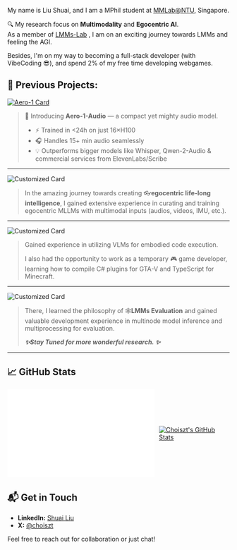 <p>My name is Liu Shuai, and I am a MPhil student at <a href="https://www.mmlab-ntu.com/" target="_blank">MMLab@NTU</a>, Singapore.</p>

<p>🔍 My research focus on <strong>Multimodality</strong> and <strong>Egocentric AI</strong>.<br>
As a member of  <a href="https://www.lmms-lab.com/" target="_blank">LMMs-Lab</a> , I am on an exciting journey towards LMMs and feeling the AGI.</p>
Besides, I'm on my way to becoming a full-stack developer (with VibeCoding 😎), and spend 2% of my free time developing webgames.

<!-- Start of Selection -->
<!-- Start of Selection -->
<h2>🚀 Previous Projects:</h2>

<!-- Project 1: Aero-1 -->
<a href="https://github.com/EvolvingLMMs-Lab/Aero-1" target="_blank">
  <img src="https://github-readme-stats.vercel.app/api/pin?username=EvolvingLMMs-Lab&repo=Aero-1&title_color=fff&icon_color=f9f9f9&text_color=9f9f9f&bg_color=151515" alt="Aero-1 Card" />
</a>
<blockquote>
  <p>🚀 Introducing <strong>Aero-1-Audio</strong> — a compact yet mighty audio model.</p>
  <ul>
    <li>⚡ Trained in &lt;24h on just 16×H100</li>
    <li>🎧 Handles 15+ min audio seamlessly</li>
    <li>💡 Outperforms bigger models like Whisper, Qwen-2-Audio & commercial services from ElevenLabs/Scribe</li>
  </ul>
</blockquote>
<hr />

<!-- Project 2: EgoLife -->
<img src="https://github-readme-stats.vercel.app/api/pin?username=EvolvingLMMs-Lab&repo=EgoLife&title_color=fff&icon_color=f9f9f9&text_color=9f9f9f&bg_color=151515" alt="Customized Card" />
<blockquote>
  <p>In the amazing journey towards creating 👓<strong>egocentric life-long intelligence</strong>, I gained extensive experience in curating and training egocentric MLLMs with multimodal inputs (audios, videos, IMU, etc.).</p>
</blockquote>
<hr />

<!-- Project 3: Octopus -->
<img src="https://github-readme-stats.vercel.app/api/pin?username=dongyh20&repo=Octopus&title_color=fff&icon_color=f9f9f9&text_color=9f9f9f&bg_color=151515" alt="Customized Card" />
<blockquote>
  <p>Gained experience in utilizing VLMs for embodied code execution.</p>
  <p>I also had the opportunity to work as a temporary 🎮 game developer, learning how to compile C# plugins for GTA-V and TypeScript for Minecraft.</p>
</blockquote>
<hr />

<!-- Project 4: lmms-eval -->
<img src="https://github-readme-stats.vercel.app/api/pin?username=EvolvingLMMs-Lab&repo=lmms-eval&title_color=fff&icon_color=f9f9f9&text_color=9f9f9f&bg_color=151515" alt="Customized Card" />
<blockquote>
  <p>There, I learned the philosophy of 🕸️<strong>LMMs Evaluation</strong> and gained valuable development experience in multinode model inference and multiprocessing for evaluation.</p>
  <p><strong><em>✨Stay Tuned for more wonderful research. ✨</em></strong></p>
</blockquote>
<hr />





<h2>📈 GitHub Stats</h2>

<div style="display: flex; gap: 10px; align-items: center;">
  <a href="https://github.com/choiszt/github-stats">
    <img src="https://github.com/choiszt/github-stats/blob/master/generated/overview.svg#gh-dark-mode-only" 
         alt="GitHub Stats Overview" 
         style="height: 200px;" />
  </a>

  <a href="https://github.com/choiszt">
    <img src="https://github-readme-stats.vercel.app/api?username=choiszt&include_all_commits=true&show_icons=true&title_color=fff&icon_color=79ff97&text_color=9f9f9f&bg_color=151515" 
         alt="Choiszt's GitHub Stats" 
         style="height: 200px;" />
  </a>

</div>

<h2>📬 Get in Touch</h2>

<ul>
  <li><strong>LinkedIn:</strong> <a href="https://www.linkedin.com/in/shuai-liu-21a780286/">Shuai Liu</a></li>
  <li><strong>X:</strong> <a href="https://x.com/choiszt">@choiszt</a></li>
</ul>

<p>Feel free to reach out for collaboration or just chat!</p>